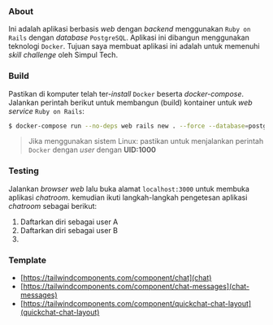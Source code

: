 ### About
Ini adalah aplikasi berbasis *web* dengan *backend* menggunakan `Ruby on Rails` dengan *database* `PostgreSQL`. Aplikasi ini dibangun menggunakan teknologi `Docker`. Tujuan saya membuat aplikasi ini adalah untuk memenuhi *skill challenge* oleh Simpul Tech.

### Build
Pastikan di komputer telah ter-*install* `Docker` beserta *docker-compose*. Jalankan perintah berikut untuk membangun (build) kontainer untuk *web service* `Ruby on Rails`:

```sh
$ docker-compose run --no-deps web rails new . --force --database=postgresql
```
> Jika menggunakan sistem Linux: pastikan untuk menjalankan perintah `Docker` dengan *user* dengan **UID:1000**

### Testing
Jalankan *browser web* lalu buka alamat `localhost:3000` untuk membuka aplikasi *chatroom*. kemudian ikuti langkah-langkah pengetesan aplikasi *chatroom* sebagai berikut:
1. Daftarkan diri sebagai user A
2. Daftarkan diri sebagai user B
3. 

### Template
- [https://tailwindcomponents.com/component/chat](chat)
- [https://tailwindcomponents.com/component/chat-messages](chat-messages)
- [https://tailwindcomponents.com/component/quickchat-chat-layout](quickchat-chat-layout)

